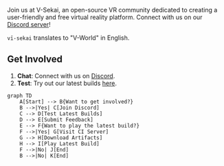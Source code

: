Join us at V-Sekai, an open-source VR community dedicated to creating a user-friendly and free virtual reality platform. Connect with us on our [Discord server](https://discord.gg/7BQDHesck8)! 

`vī-sekai` translates to "V-World" in English.

## Get Involved

1. **Chat**: Connect with us on [Discord](https://discord.gg/7BQDHesck8).
2. **Test**: Try out our latest builds [here](https://v-sekai.github.io/manuals/features/play_latest.html).

```mermaid
graph TD
    A[Start] --> B{Want to get involved?}
    B -->|Yes| C[Join Discord]
    C --> D[Test Latest Builds]
    D --> E[Submit Feedback]
    E --> F{Want to play the latest build?}
    F -->|Yes| G[Visit CI Server]
    G --> H[Download Artifacts]
    H --> I[Play Latest Build]
    F -->|No| J[End]
    B -->|No| K[End]
```